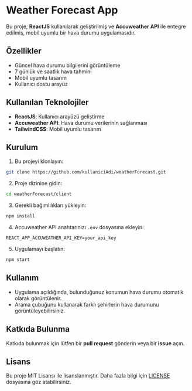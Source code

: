 # Weather Forecast App

Bu proje, **ReactJS** kullanılarak geliştirilmiş ve **Accuweather API** ile entegre edilmiş, mobil uyumlu bir hava durumu uygulamasıdır.

## Özellikler

- Güncel hava durumu bilgilerini görüntüleme
- 7 günlük ve saatlik hava tahmini
- Mobil uyumlu tasarım
- Kullanıcı dostu arayüz

## Kullanılan Teknolojiler

- **ReactJS**: Kullanıcı arayüzü geliştirme
- **Accuweather API**: Hava durumu verilerinin sağlanması
- **TailwindCSS**: Mobil uyumlu tasarım

## Kurulum

1. Bu projeyi klonlayın:
  ```bash
  git clone https://github.com/kullaniciAdi/weatherForecast.git
  ```
2. Proje dizinine gidin:
  ```bash
  cd weatherForecast/client
  ```
3. Gerekli bağımlılıkları yükleyin:
  ```bash
  npm install
  ```
4. Accuweather API anahtarınızı `.env` dosyasına ekleyin:
  ```env
  REACT_APP_ACCUWEATHER_API_KEY=your_api_key
  ```
5. Uygulamayı başlatın:
  ```bash
  npm start
  ```

## Kullanım

- Uygulama açıldığında, bulunduğunuz konumun hava durumu otomatik olarak görüntülenir.
- Arama çubuğunu kullanarak farklı şehirlerin hava durumunu görüntüleyebilirsiniz.

## Katkıda Bulunma

Katkıda bulunmak için lütfen bir **pull request** gönderin veya bir **issue** açın.

## Lisans

Bu proje MIT Lisansı ile lisanslanmıştır. Daha fazla bilgi için [LICENSE](LICENSE) dosyasına göz atabilirsiniz.